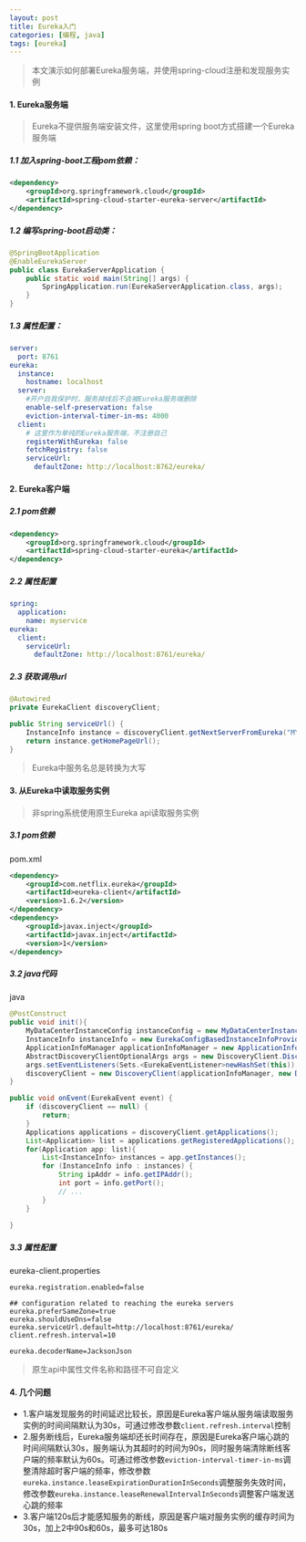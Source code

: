 ```yaml
---
layout: post
title: Eureka入门
categories: [编程, java]
tags: [eureka]
---
```


> 本文演示如何部署Eureka服务端，并使用spring-cloud注册和发现服务实例

#### 1. Eureka服务端

> Eureka不提供服务端安装文件，这里使用spring boot方式搭建一个Eureka服务端

##### 1.1 加入spring-boot工程pom依赖：
```xml
<dependency>
    <groupId>org.springframework.cloud</groupId>
    <artifactId>spring-cloud-starter-eureka-server</artifactId>
</dependency>
```

##### 1.2 编写spring-boot启动类：
```java
@SpringBootApplication
@EnableEurekaServer
public class EurekaServerApplication {
    public static void main(String[] args) {
        SpringApplication.run(EurekaServerApplication.class, args);
    }
}
```

##### 1.3 属性配置：
```yaml
server:
  port: 8761
eureka:
  instance:
    hostname: localhost
  server:
    #开户自我保护时，服务掉线后不会被Eureka服务端删除
    enable-self-preservation: false
    eviction-interval-timer-in-ms: 4000
  client:
    # 这里作为单纯的Eureka服务端，不注册自己
    registerWithEureka: false
    fetchRegistry: false
    serviceUrl:
      defaultZone: http://localhost:8762/eureka/
```

#### 2. Eureka客户端

##### 2.1 pom依赖
```xml
<dependency>
    <groupId>org.springframework.cloud</groupId>
    <artifactId>spring-cloud-starter-eureka</artifactId>
</dependency>
```

##### 2.2 属性配置
```yaml
spring:
  application:
    name: myservice
eureka:
  client:
    serviceUrl:
      defaultZone: http://localhost:8761/eureka/
```

##### 2.3 获取调用url
```java
@Autowired
private EurekaClient discoveryClient;

public String serviceUrl() {
    InstanceInfo instance = discoveryClient.getNextServerFromEureka("MYSERVICE", false);
    return instance.getHomePageUrl();
}

```

> Eureka中服务名总是转换为大写

#### 3. 从Eureka中读取服务实例
> 非spring系统使用原生Eureka api读取服务实例

##### 3.1 pom依赖
pom.xml
```xml
<dependency>
    <groupId>com.netflix.eureka</groupId>
    <artifactId>eureka-client</artifactId>
    <version>1.6.2</version>
</dependency>
<dependency>
    <groupId>javax.inject</groupId>
    <artifactId>javax.inject</artifactId>
    <version>1</version>
</dependency>
```

##### 3.2 java代码
java
```java
@PostConstruct
public void init(){
    MyDataCenterInstanceConfig instanceConfig = new MyDataCenterInstanceConfig();
    InstanceInfo instanceInfo = new EurekaConfigBasedInstanceInfoProvider(instanceConfig).get();
    ApplicationInfoManager applicationInfoManager = new ApplicationInfoManager(instanceConfig, instanceInfo);
    AbstractDiscoveryClientOptionalArgs args = new DiscoveryClient.DiscoveryClientOptionalArgs();
    args.setEventListeners(Sets.<EurekaEventListener>newHashSet(this));
    discoveryClient = new DiscoveryClient(applicationInfoManager, new DefaultEurekaClientConfig(), args);
}

public void onEvent(EurekaEvent event) {
    if (discoveryClient == null) {
        return;
    }
    Applications applications = discoveryClient.getApplications();
    List<Application> list = applications.getRegisteredApplications();
    for(Application app: list){
        List<InstanceInfo> instances = app.getInstances();
        for (InstanceInfo info : instances) {
            String ipAddr = info.getIPAddr();
            int port = info.getPort();
            // ...
        }
    }
    
}
```

##### 3.3 属性配置
eureka-client.properties
```properties
eureka.registration.enabled=false

## configuration related to reaching the eureka servers
eureka.preferSameZone=true
eureka.shouldUseDns=false
eureka.serviceUrl.default=http://localhost:8761/eureka/
client.refresh.interval=10

eureka.decoderName=JacksonJson
```
> 原生api中属性文件名称和路径不可自定义


#### 4. 几个问题

* 1.客户端发现服务的时间延迟比较长，原因是Eureka客户端从服务端读取服务实例的时间间隔默认为30s，可通过修改参数`client.refresh.interval`控制
* 2.服务断线后，Eureka服务端却还长时间存在，原因是Eureka客户端心跳的时间间隔默认30s，服务端认为其超时的时间为90s，同时服务端清除断线客户端的频率默认为60s。可通过修改参数`eviction-interval-timer-in-ms`调整清除超时客户端的频率，修改参数`eureka.instance.leaseExpirationDurationInSeconds`调整服务失效时间，修改参数`eureka.instance.leaseRenewalIntervalInSeconds`调整客户端发送心跳的频率
* 3.客户端120s后才能感知服务的断线，原因是客户端对服务实例的缓存时间为30s，加上2中90s和60s，最多可达180s